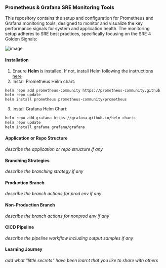 ### Prometheus & Grafana SRE Monitoring Tools
This repository contains the setup and configuration for Prometheus and Grafana monitoring tools, designed to monitor and visualize the key performance signals for system and application health. The monitoring setup adheres to SRE best practices, specifically focusing on the SRE 4 Golden Signals: 

![image](https://github.com/user-attachments/assets/cdead711-a757-4277-8c0d-1714588aae81)


#### **Installation** 
1. Ensure **Helm** is installed. If not, install Helm following the instructions [here](https://helm.sh/docs/intro/install/)
2. Install Prometheus Helm chart:
```bash
helm repo add prometheus-community https://prometheus-community.github.io/helm-charts
helm repo update
helm install prometheus prometheus-community/prometheus
```
3. Install Grafana Helm Chart:
```bash
helm repo add grafana https://grafana.github.io/helm-charts
helm repo update
helm install grafana grafana/grafana
```
#### Application or Repo Structure
_describe the application or repo structure if any_
#### Branching Strategies
_describe the branching strategy if any_
#### Production Branch
_describe the branch actions for prod env if any_
#### Non-Production Branch
_describe the branch actions for nonprod env if any_
#### CICD Pipeline
_describe the pipeline workflow including output samples if any_
#### Learning Journey
_add what "little secrets" have been learnt that you like to share with others_ 

